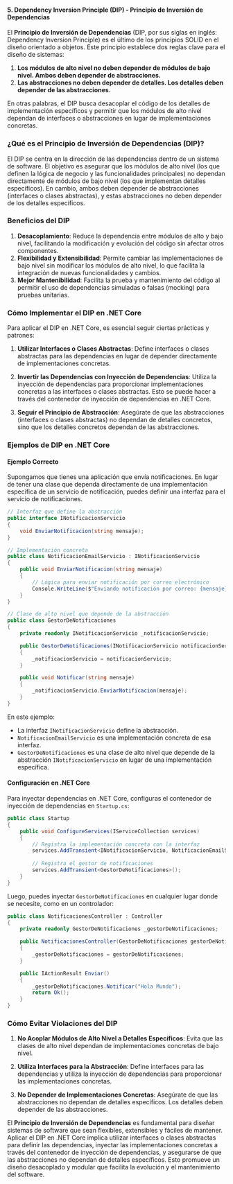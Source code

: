 
#### **5. Dependency Inversion Principle (DIP) - Principio de Inversión de Dependencias**

El **Principio de Inversión de Dependencias** (DIP, por sus siglas en inglés: Dependency Inversion Principle) es el último de los principios SOLID en el diseño orientado a objetos. Este principio establece dos reglas clave para el diseño de sistemas:

1. **Los módulos de alto nivel no deben depender de módulos de bajo nivel. Ambos deben depender de abstracciones.**
2. **Las abstracciones no deben depender de detalles. Los detalles deben depender de las abstracciones.**

En otras palabras, el DIP busca desacoplar el código de los detalles de implementación específicos y permitir que los módulos de alto nivel dependan de interfaces o abstracciones en lugar de implementaciones concretas.

### ¿Qué es el Principio de Inversión de Dependencias (DIP)?

El DIP se centra en la dirección de las dependencias dentro de un sistema de software. El objetivo es asegurar que los módulos de alto nivel (los que definen la lógica de negocio y las funcionalidades principales) no dependan directamente de módulos de bajo nivel (los que implementan detalles específicos). En cambio, ambos deben depender de abstracciones (interfaces o clases abstractas), y estas abstracciones no deben depender de los detalles específicos.

### Beneficios del DIP

1. **Desacoplamiento**: Reduce la dependencia entre módulos de alto y bajo nivel, facilitando la modificación y evolución del código sin afectar otros componentes.
2. **Flexibilidad y Extensibilidad**: Permite cambiar las implementaciones de bajo nivel sin modificar los módulos de alto nivel, lo que facilita la integración de nuevas funcionalidades y cambios.
3. **Mejor Mantenibilidad**: Facilita la prueba y mantenimiento del código al permitir el uso de dependencias simuladas o falsas (mocking) para pruebas unitarias.

### Cómo Implementar el DIP en .NET Core

Para aplicar el DIP en .NET Core, es esencial seguir ciertas prácticas y patrones:

1. **Utilizar Interfaces o Clases Abstractas**: Define interfaces o clases abstractas para las dependencias en lugar de depender directamente de implementaciones concretas.

2. **Invertir las Dependencias con Inyección de Dependencias**: Utiliza la inyección de dependencias para proporcionar implementaciones concretas a las interfaces o clases abstractas. Esto se puede hacer a través del contenedor de inyección de dependencias en .NET Core.

3. **Seguir el Principio de Abstracción**: Asegúrate de que las abstracciones (interfaces o clases abstractas) no dependan de detalles concretos, sino que los detalles concretos dependan de las abstracciones.

### Ejemplos de DIP en .NET Core

#### Ejemplo Correcto

Supongamos que tienes una aplicación que envía notificaciones. En lugar de tener una clase que dependa directamente de una implementación específica de un servicio de notificación, puedes definir una interfaz para el servicio de notificaciones.

```csharp
// Interfaz que define la abstracción
public interface INotificacionServicio
{
    void EnviarNotificacion(string mensaje);
}

// Implementación concreta
public class NotificacionEmailServicio : INotificacionServicio
{
    public void EnviarNotificacion(string mensaje)
    {
        // Lógica para enviar notificación por correo electrónico
        Console.WriteLine($"Enviando notificación por correo: {mensaje}");
    }
}

// Clase de alto nivel que depende de la abstracción
public class GestorDeNotificaciones
{
    private readonly INotificacionServicio _notificacionServicio;

    public GestorDeNotificaciones(INotificacionServicio notificacionServicio)
    {
        _notificacionServicio = notificacionServicio;
    }

    public void Notificar(string mensaje)
    {
        _notificacionServicio.EnviarNotificacion(mensaje);
    }
}
```

En este ejemplo:

- La interfaz `INotificacionServicio` define la abstracción.
- `NotificacionEmailServicio` es una implementación concreta de esa interfaz.
- `GestorDeNotificaciones` es una clase de alto nivel que depende de la abstracción `INotificacionServicio` en lugar de una implementación específica.

#### Configuración en .NET Core

Para inyectar dependencias en .NET Core, configuras el contenedor de inyección de dependencias en `Startup.cs`:

```csharp
public class Startup
{
    public void ConfigureServices(IServiceCollection services)
    {
        // Registra la implementación concreta con la interfaz
        services.AddTransient<INotificacionServicio, NotificacionEmailServicio>();
        
        // Registra el gestor de notificaciones
        services.AddTransient<GestorDeNotificaciones>();
    }
}
```

Luego, puedes inyectar `GestorDeNotificaciones` en cualquier lugar donde se necesite, como en un controlador:

```csharp
public class NotificacionesController : Controller
{
    private readonly GestorDeNotificaciones _gestorDeNotificaciones;

    public NotificacionesController(GestorDeNotificaciones gestorDeNotificaciones)
    {
        _gestorDeNotificaciones = gestorDeNotificaciones;
    }

    public IActionResult Enviar()
    {
        _gestorDeNotificaciones.Notificar("Hola Mundo");
        return Ok();
    }
}
```

### Cómo Evitar Violaciones del DIP

1. **No Acoplar Módulos de Alto Nivel a Detalles Específicos**: Evita que las clases de alto nivel dependan de implementaciones concretas de bajo nivel.

2. **Utiliza Interfaces para la Abstracción**: Define interfaces para las dependencias y utiliza la inyección de dependencias para proporcionar las implementaciones concretas.

3. **No Depender de Implementaciones Concretas**: Asegúrate de que las abstracciones no dependan de detalles específicos. Los detalles deben depender de las abstracciones.

El **Principio de Inversión de Dependencias** es fundamental para diseñar sistemas de software que sean flexibles, extensibles y fáciles de mantener. Aplicar el DIP en .NET Core implica utilizar interfaces o clases abstractas para definir las dependencias, inyectar las implementaciones concretas a través del contenedor de inyección de dependencias, y asegurarse de que las abstracciones no dependan de detalles específicos. Esto promueve un diseño desacoplado y modular que facilita la evolución y el mantenimiento del software.
